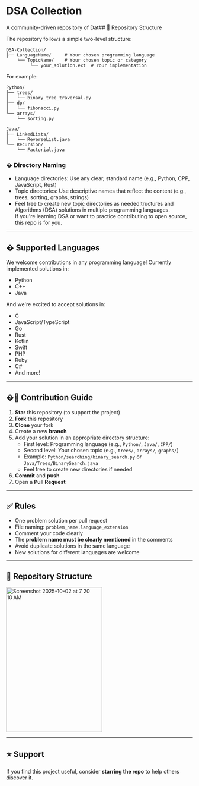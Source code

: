 # DSA Collection

A community-driven repository of Dat## 📂 Repository Structure

The repository follows a simple two-level structure:

```
DSA-Collection/
├── LanguageName/     # Your chosen programming language
    └── TopicName/    # Your chosen topic or category
         └── your_solution.ext  # Your implementation
```

For example:
```
Python/
├── trees/
│   └── binary_tree_traversal.py
├── dp/
│   └── fibonacci.py
└── arrays/
    └── sorting.py

Java/
├── LinkedLists/
│   └── ReverseList.java
└── Recursion/
    └── Factorial.java
```

### � Directory Naming
- Language directories: Use any clear, standard name (e.g., Python, CPP, JavaScript, Rust)
- Topic directories: Use descriptive names that reflect the content (e.g., trees, sorting, graphs, strings)
- Feel free to create new topic directories as needed!tructures and Algorithms (DSA) solutions in multiple programming languages.  
If you're learning DSA or want to practice contributing to open source, this repo is for you.

---

## � Supported Languages

We welcome contributions in any programming language! Currently implemented solutions in:
- Python
- C++
- Java

And we're excited to accept solutions in:
- C
- JavaScript/TypeScript
- Go
- Rust
- Kotlin
- Swift
- PHP
- Ruby
- C#
- And more!

---

## �📌 Contribution Guide

1. **Star** this repository (to support the project)
2. **Fork** this repository
3. **Clone** your fork
4. Create a new **branch**
5. Add your solution in an appropriate directory structure:
   - First level: Programming language (e.g., `Python/`, `Java/`, `CPP/`)
   - Second level: Your chosen topic (e.g., `trees/`, `arrays/`, `graphs/`)
   - Example: `Python/searching/binary_search.py` or `Java/Trees/BinarySearch.java`
   - Feel free to create new directories if needed
6. **Commit** and **push**
7. Open a **Pull Request**

---

## ✅ Rules

- One problem solution per pull request
- File naming: `problem_name.language_extension`
- Comment your code clearly
- The **problem name must be clearly mentioned** in the comments
- Avoid duplicate solutions in the same language
- New solutions for different languages are welcome

---


## 📂 Repository Structure

<img width="259" height="390" alt="Screenshot 2025-10-02 at 7 20 10 AM" src="https://github.com/user-attachments/assets/254433b3-c5d3-488a-b65c-ccfa515de10b" />


---

## ⭐ Support

If you find this project useful, consider **starring the repo** to help others discover it.
